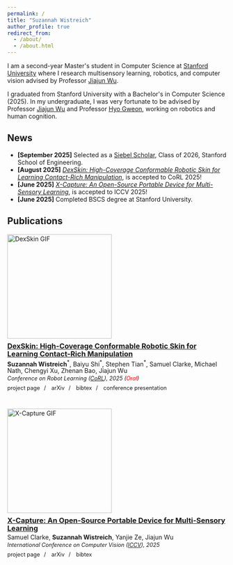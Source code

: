 ```yaml
---
permalink: /
title: "Suzannah Wistreich"
author_profile: true
redirect_from: 
  - /about/
  - /about.html
---
```


<p class="bio-large">
  I am a second-year Master's student in Computer Science at <a href="https://www.cs.stanford.edu">Stanford University</a> where I research multisensory learning, robotics, and computer vision advised by Professor <a href="https://jiajunwu.com/">Jiajun Wu</a>.
</p>
<p class="bio-large">
  I graduated from Stanford University with a Bachelor's in Computer Science (2025). In my undergraduate, I was very fortunate to be advised by Professor <a href="https://jiajunwu.com/">Jiajun Wu</a> and Professor <a href="https://psychology.stanford.edu/people/hyowon-gweon">Hyo Gweon</a>, working on robotics and human cognition.
</p>

## News
- **[September 2025]** Selected as a [Siebel Scholar](https://www.siebelscholars.com), Class of 2026, Stanford School of Engineering.
- **[August 2025]** *[DexSkin: High-Coverage Conformable Robotic Skin for Learning Contact-Rich Manipulation](https://dex-skin.github.io)*, is accepted to CoRL 2025!
- **[June 2025]** *[X-Capture: An Open-Source Portable Device for Multi-Sensory Learning](https://xcapture.github.io)*, is accepted to ICCV 2025!
- **[June 2025]** Completed BSCS degree at Stanford University.

## Publications
<style>
.card {
  display: block;
  max-width: 800px;
  margin-bottom: 2.5rem;
  gap: 0.5rem;
}
.card .thumb {
  width: 240px;
  margin-bottom: 0.5rem;
}
.card .thumb img {
  display: block;
  width: 240px;
  height: auto;
  object-fit: cover;
  pointer-events: none;
  user-select: none;
}
.card .info {
  line-height: 1.1;
}
.card .title {
  margin: 0 0 0.25rem;
}
.card .authors {
  margin: 0;
}
.card .venue {
  font-style: italic;
  font-size: 0.9em;
  margin: 0.25rem 0 0;
}
.card .links {
  margin-top: 0.5rem;
  font-size: 0.9em;
}
.card .links a {
  color: var(--global-link-color) !important;
  text-decoration: none;
}
.card .links a:hover {
  color: var(--global-link-color-hover) !important;
}
.card .links a:visited {
  color: var(--global-link-color-visited) !important;
}
.card .links .sep {
  margin: 0 0.35rem;
}
</style>

<div class="card">
  <div class="thumb">
    <img src="/images/DexSkin.gif" alt="DexSkin GIF" draggable="false" loading="eager" width="240" height="135">
  </div>
  <div class="info">
    <h3 class="title">
      <a href="https://arxiv.org/abs/2509.18830"><strong>DexSkin: High-Coverage Conformable Robotic Skin for Learning Contact-Rich Manipulation</strong></a>
    </h3>
    <p class="authors">
      <strong>Suzannah Wistreich</strong><sup>*</sup>, Baiyu Shi<sup>*</sup>, Stephen Tian<sup>*</sup>, Samuel Clarke, Michael Nath, Chengyi Xu, Zhenan Bao, Jiajun Wu
    </p>
    <p class="venue">
      <i>Conference on Robot Learning</i> (<a href="https://www.corl.org/home">CoRL</a>), 2025 (<span style="color:red;">Oral</span>)
    </p>
    <div class="links">
      <a href="https://dex-skin.github.io">project page</a><span class="sep">&nbsp;/&nbsp;</span>
      <a href="https://arxiv.org/abs/2509.18830">arXiv</a><span class="sep">&nbsp;/&nbsp;</span>
      <a href="/files/2025dexskin.txt">bibtex</a><span class="sep">&nbsp;/&nbsp;</span>
      <a href="https://youtu.be/9lzFVQoc4Do?t=22642">conference presentation</a>
    </div>
  </div>
</div>

<div class="card">
  <div class="thumb">
    <img src="/images/CroppedTurntable.gif" alt="X-Capture GIF" draggable="false" loading="eager" width="240">
  </div>
  <div class="info">
    <h3 class="title">
      <a href="https://arxiv.org/abs/2504.02318"><strong>X-Capture: An Open-Source Portable Device for Multi-Sensory Learning</strong></a>
    </h3>
    <p class="authors">
      Samuel Clarke, <strong>Suzannah Wistreich</strong>, Yanjie Ze, Jiajun Wu
    </p>
    <p class="venue">
      International Conference on Computer Vision (<a href="https://iccv.thecvf.com" target="_blank" rel="noopener">ICCV</a>), 2025
    </p>
    <div class="links">
      <a href="https://xcapture.github.io">project page</a><span class="sep">&nbsp;/&nbsp;</span>
      <a href="https://arxiv.org/abs/2504.02318">arXiv</a><span class="sep">&nbsp;/&nbsp;</span>
      <a href="/files/2025xcapture.txt">bibtex</a>
    </div>
  </div>
</div>